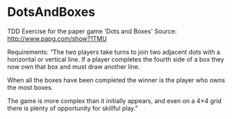 DotsAndBoxes
============
TDD Exercise for the paper game 'Dots and Boxes'
Source: http://www.papg.com/show?1TMU

Requirements:
“The two players take turns to join two adjacent dots with a horizontal or vertical line. If a player completes the fourth side of a box they now own that box and must draw another line.

When all the boxes have been completed the winner is the player who owns the most boxes.

The game is more complex than it initially appears, and even on a 4×4 grid there is plenty of opportunity for skillful play.”
